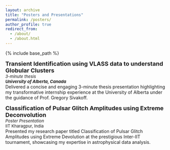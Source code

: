 ```yaml
---
layout: archive
title: "Posters and Presentations"
permalink: /posters/
author_profile: true
redirect_from: 
  - /about/
  - /about.html
---
```



{% include base_path %}

**<font size="4">Transient Identification using VLASS data to understand Globular Clusters</font>**  
*<font size="2">3-minute thesis</font>*  
***<font size="2">University of Alberta, Canada</font>***  
Delivered a concise and engaging 3-minute thesis presentation highlighting my transformative internship experience at the
University of Alberta under the guidance of Prof. Gregory Sivakoff.

**<font size="4">Classification of Pulsar Glitch Amplitudes using Extreme Deconvolution</font>**  
*<font size="2">Poster Presentation</font>*  
<font size ="2">IIT Kharagpur, India</font>  
Presented my research paper titled Classification of Pulsar Glitch Amplitudes using Extreme Devolution at the prestigious
Inter-IIT tournament, showcasing my expertise in astrophysical data analysis.

